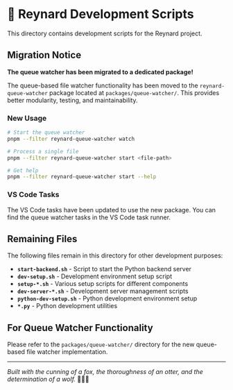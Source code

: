 # 🦊 Reynard Development Scripts

This directory contains development scripts for the Reynard project.

## Migration Notice

**The queue watcher has been migrated to a dedicated package!**

The queue-based file watcher functionality has been moved to the `reynard-queue-watcher` package located at `packages/queue-watcher/`. This provides better modularity, testing, and maintainability.

### New Usage

```bash
# Start the queue watcher
pnpm --filter reynard-queue-watcher watch

# Process a single file
pnpm --filter reynard-queue-watcher start <file-path>

# Get help
pnpm --filter reynard-queue-watcher start --help
```

### VS Code Tasks

The VS Code tasks have been updated to use the new package. You can find the queue watcher tasks in the VS Code task runner.

## Remaining Files

The following files remain in this directory for other development purposes:

- **`start-backend.sh`** - Script to start the Python backend server
- **`dev-setup.sh`** - Development environment setup script
- **`setup-*.sh`** - Various setup scripts for different components
- **`dev-server-*.sh`** - Development server management scripts
- **`python-dev-setup.sh`** - Python development environment setup
- **`*.py`** - Python development utilities

## For Queue Watcher Functionality

Please refer to the `packages/queue-watcher/` directory for the new queue-based file watcher implementation.

---

_Built with the cunning of a fox, the thoroughness of an otter, and the determination of a wolf._ 🦊🦦🐺
